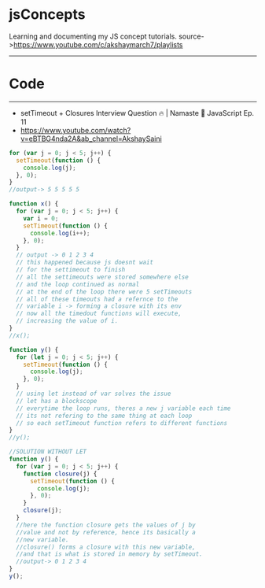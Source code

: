 # jsConcepts
Learning and documenting my JS concept tutorials. source->https://www.youtube.com/c/akshaymarch7/playlists

--- 
# Code
---
- setTimeout + Closures Interview Question 🔥 | Namaste 🙏 JavaScript Ep. 11
- https://www.youtube.com/watch?v=eBTBG4nda2A&ab_channel=AkshaySaini
```javascript
for (var j = 0; j < 5; j++) {
  setTimeout(function () {
    console.log(j);
  }, 0);
}
//output-> 5 5 5 5 5

function x() {
  for (var j = 0; j < 5; j++) {
    var i = 0;
    setTimeout(function () {
      console.log(i++);
    }, 0);
  }
  // output -> 0 1 2 3 4
  // this happened because js doesnt wait
  // for the settimeout to finish
  // all the settimeouts were stored somewhere else
  // and the loop continued as normal
  // at the end of the loop there were 5 setTimeouts
  // all of these timeouts had a refernce to the
  // variable i -> forming a closure with its env
  // now all the timedout functions will execute,
  // increasing the value of i.
}
//x();

function y() {
  for (let j = 0; j < 5; j++) {
    setTimeout(function () {
      console.log(j);
    }, 0);
  }
  // using let instead of var solves the issue
  // let has a blockscope
  // everytime the loop runs, theres a new j variable each time
  // its not refering to the same thing at each loop
  // so each setTimeout function refers to different functions
}
//y();

//SOLUTION WITHOUT LET
function y() {
  for (var j = 0; j < 5; j++) {
    function closure(j) {
      setTimeout(function () {
        console.log(j);
      }, 0);
    }
    closure(j);
  }
  //here the function closure gets the values of j by
  //value and not by reference, hence its basically a
  //new variable.
  //closure() forms a closure with this new variable,
  //and that is what is stored in memory by setTimeout.
  //output-> 0 1 2 3 4
}
y();


```
